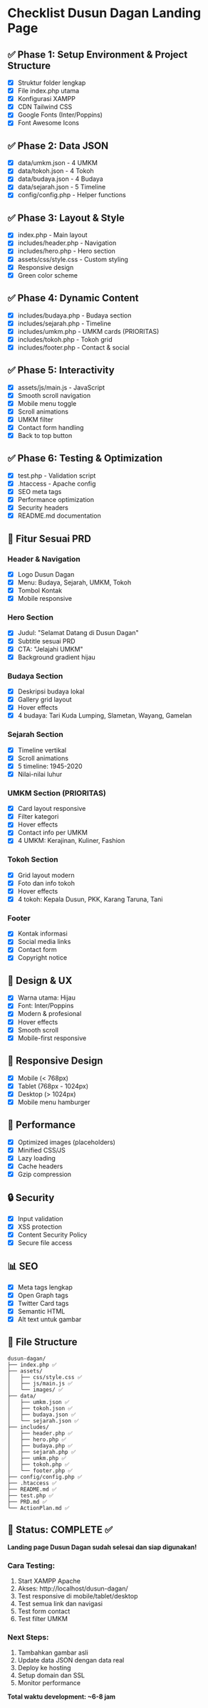 # Checklist Dusun Dagan Landing Page

## ✅ Phase 1: Setup Environment & Project Structure
- [x] Struktur folder lengkap
- [x] File index.php utama
- [x] Konfigurasi XAMPP
- [x] CDN Tailwind CSS
- [x] Google Fonts (Inter/Poppins)
- [x] Font Awesome Icons

## ✅ Phase 2: Data JSON
- [x] data/umkm.json - 4 UMKM
- [x] data/tokoh.json - 4 Tokoh
- [x] data/budaya.json - 4 Budaya
- [x] data/sejarah.json - 5 Timeline
- [x] config/config.php - Helper functions

## ✅ Phase 3: Layout & Style
- [x] index.php - Main layout
- [x] includes/header.php - Navigation
- [x] includes/hero.php - Hero section
- [x] assets/css/style.css - Custom styling
- [x] Responsive design
- [x] Green color scheme

## ✅ Phase 4: Dynamic Content
- [x] includes/budaya.php - Budaya section
- [x] includes/sejarah.php - Timeline
- [x] includes/umkm.php - UMKM cards (PRIORITAS)
- [x] includes/tokoh.php - Tokoh grid
- [x] includes/footer.php - Contact & social

## ✅ Phase 5: Interactivity
- [x] assets/js/main.js - JavaScript
- [x] Smooth scroll navigation
- [x] Mobile menu toggle
- [x] Scroll animations
- [x] UMKM filter
- [x] Contact form handling
- [x] Back to top button

## ✅ Phase 6: Testing & Optimization
- [x] test.php - Validation script
- [x] .htaccess - Apache config
- [x] SEO meta tags
- [x] Performance optimization
- [x] Security headers
- [x] README.md documentation

## 🎯 Fitur Sesuai PRD

### Header & Navigation
- [x] Logo Dusun Dagan
- [x] Menu: Budaya, Sejarah, UMKM, Tokoh
- [x] Tombol Kontak
- [x] Mobile responsive

### Hero Section
- [x] Judul: "Selamat Datang di Dusun Dagan"
- [x] Subtitle sesuai PRD
- [x] CTA: "Jelajahi UMKM"
- [x] Background gradient hijau

### Budaya Section
- [x] Deskripsi budaya lokal
- [x] Gallery grid layout
- [x] Hover effects
- [x] 4 budaya: Tari Kuda Lumping, Slametan, Wayang, Gamelan

### Sejarah Section
- [x] Timeline vertikal
- [x] Scroll animations
- [x] 5 timeline: 1945-2020
- [x] Nilai-nilai luhur

### UMKM Section (PRIORITAS)
- [x] Card layout responsive
- [x] Filter kategori
- [x] Hover effects
- [x] Contact info per UMKM
- [x] 4 UMKM: Kerajinan, Kuliner, Fashion

### Tokoh Section
- [x] Grid layout modern
- [x] Foto dan info tokoh
- [x] Hover effects
- [x] 4 tokoh: Kepala Dusun, PKK, Karang Taruna, Tani

### Footer
- [x] Kontak informasi
- [x] Social media links
- [x] Contact form
- [x] Copyright notice

## 🎨 Design & UX
- [x] Warna utama: Hijau
- [x] Font: Inter/Poppins
- [x] Modern & profesional
- [x] Hover effects
- [x] Smooth scroll
- [x] Mobile-first responsive

## 📱 Responsive Design
- [x] Mobile (< 768px)
- [x] Tablet (768px - 1024px)
- [x] Desktop (> 1024px)
- [x] Mobile menu hamburger

## 🚀 Performance
- [x] Optimized images (placeholders)
- [x] Minified CSS/JS
- [x] Lazy loading
- [x] Cache headers
- [x] Gzip compression

## 🔒 Security
- [x] Input validation
- [x] XSS protection
- [x] Content Security Policy
- [x] Secure file access

## 📊 SEO
- [x] Meta tags lengkap
- [x] Open Graph tags
- [x] Twitter Card tags
- [x] Semantic HTML
- [x] Alt text untuk gambar

## 📁 File Structure
```
dusun-dagan/
├── index.php ✅
├── assets/
│   ├── css/style.css ✅
│   ├── js/main.js ✅
│   └── images/ ✅
├── data/
│   ├── umkm.json ✅
│   ├── tokoh.json ✅
│   ├── budaya.json ✅
│   └── sejarah.json ✅
├── includes/
│   ├── header.php ✅
│   ├── hero.php ✅
│   ├── budaya.php ✅
│   ├── sejarah.php ✅
│   ├── umkm.php ✅
│   ├── tokoh.php ✅
│   └── footer.php ✅
├── config/config.php ✅
├── .htaccess ✅
├── README.md ✅
├── test.php ✅
├── PRD.md ✅
└── ActionPlan.md ✅
```

## 🎉 Status: COMPLETE ✅

**Landing page Dusun Dagan sudah selesai dan siap digunakan!**

### Cara Testing:
1. Start XAMPP Apache
2. Akses: http://localhost/dusun-dagan/
3. Test responsive di mobile/tablet/desktop
4. Test semua link dan navigasi
5. Test form contact
6. Test filter UMKM

### Next Steps:
1. Tambahkan gambar asli
2. Update data JSON dengan data real
3. Deploy ke hosting
4. Setup domain dan SSL
5. Monitor performance

**Total waktu development: ~6-8 jam**
